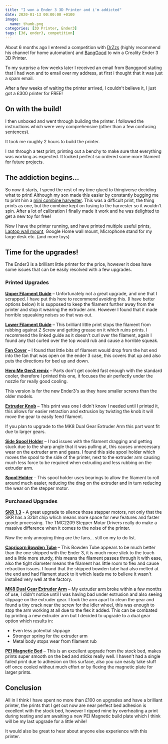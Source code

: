 ```yaml
---
title: "I won a Ender 3 3D Printer and i'm addicted"
date: 2020-01-13 00:00:00 +0100
image:
  name: thumb.png
categories: [3D Printer, Ender3]
tags: [3d, ender3, competition]
---
```


About 6 months ago I entered a competition with [DrZzs](https://www.youtube.com/drzzs) (highly recommend his channel for home automation) and [BangGood](https://www.banggood.com/) to win a Creality Ender 3 3D Printer.

To my surprise a few weeks later I received an email from Banggood stating that I had won and to email over my address, at first i thought that it was just a spam email.

After a few weeks of waiting the printer arrived, I couldn't believe it, I just got a £300 printer for FREE!

## On with the build!

I then unboxed and went through building the printer. I followed the instructions which were very comprehensive (other than a few confusing sentences).

It took me roughly 2 hours to build the printer.

I ran through a test print, printing out a benchy to make sure that everything was working as expected. It looked perfect so ordered some more filament for future projects.

## The addiction begins&#8230;

So now it starts, I spend the rest of my time glued to thingiverse deciding what to print! Although my son made this easier by constantly bugging me to print him a [mini combine harvester](https://www.thingiverse.com/make:670192). This was a difficult print, the thing prints as one, but the combine kept on fusing to the harvester so it wouldn't spin. After a lot of calibration I finally made it work and he was delighted to get a new toy for free!

Now I have the printer running, and have printed multiple useful prints, [Laptop wall mount](https://www.thingiverse.com/thing:2334648), Google Home wall mount, Microphone stand for my large desk etc. (and more toys)

## Time for the upgrades!

The Ender3 is a brilliant little printer for the price, however it does have some issues that can be easily resolved with a few upgrades.

### Printed Upgrades

[**Upper Filament Guide**](https://www.thingiverse.com/thing:2917932) &#8211;
Unfortunately not a great upgrade, and one that I scrapped. I have put this here to recommend avoiding this. (I have better options below)
It is supposed to keep the filament further away from the printer and stop it wearing the extruder arm. However I found that it made horrible squeaking noises so that was out.

[**Lower Fila**](https://www.thingiverse.com/thing:2896612)**[ment Guide](https://www.thingiverse.com/thing:2896612)** &#8211;
This brilliant little print stops the filament from rubbing against Z Screw and getting grease on it which ruins prints.
I recommend the linked guide as it doesn't curl over the filament, again I found any that curled over the top would rub and cause a horrible squeak.

**[Fan Cover](https://www.thingiverse.com/thing:3155772)** &#8211;
I found that little bits of filament would drop from the hot end into the fan that was open on the ender 3 case, this covers that up and also puts the directions for bed up and down.

[**Hero Me Gen3 remix**](https://www.thingiverse.com/thing:3991855) &#8211;
Parts don't get cooled fast enough with the standard cooler, therefore I printed this one, it focuses the air perfectly under the nozzle for really good cooling.

This version is for the new Ender3's as they have smaller screws than the older models.

**[Extruder Knob](https://www.thingiverse.com/thing:3109769)** &#8211;
This print was one I didn't know I needed until I printed it, this allows for easier retraction and extrusion by twisting the knob it will move the gear to easily feed filament.

If you plan to upgrade to the MK8 Dual Gear Extruder Arm this part wont fit due to larger gears.

**[Side Spool Holder](https://www.thingiverse.com/thing:3515835)** &#8211;
I had issues with the filament dragging and getting stuck due to the sharp angle that it was pulling at, this causes unnecessary wear on the extruder arm and gears. I found this side spool holder which moves the spool to the side of the printer, next to the extruder arm causing much less force to be required when extruding and less rubbing on the extruder arm.

[**Spool Holder**](https://www.thingiverse.com/thing:3020026) &#8211;
This spool holder uses bearings to allow the filament to roll around much easier, reducing the drag on the extruder and in turn reducing the wear on the stepper motor.

### Purchased Upgrades

[**SKR 1.3**](https://www.aliexpress.com/item/32980032591.html?spm=a2g0s.9042311.0.0.136b4c4dNnV0Jh) -
A great upgrade to silence those stepper motors, not only that the SKR has a 32bit chip which means more space for new features and faster gcode processing. The TMC2209 Stepper Motor Drivers really do make a massive difference when it comes to the noise of the printer.

Now the only annoying thing are the fans&#8230; still on my to do list.

**[Capricorn Bowden Tube](https://www.aliexpress.com/item/32890419752.html?spm=a2g0s.9042311.0.0.136b4c4dNnV0Jh)** &#8211;
This Bowden Tube appears to be much better than the one shipped with the Ender 3, it is much more slick to the touch and a little more sturdy, this means the filament passes through it with ease, also the tight diameter means the filament has little room to flex and cause retraction issues.
I found that the shipped bowden tube had also melted at the end and had filament stuck to it which leads me to believe it wasn't installed very well at the factory.

[**MK8 Dual Gear Extruder Arm**](https://www.aliexpress.com/item/33041468821.html?spm=a2g0s.9042311.0.0.136b4c4dNnV0Jh) &#8211;
My extruder arm broke within a few months of use, I didn't notice until I was having bad under extrusion and also seeing slippage on the extruder gear. I took the arm apart to clean the gear and found a tiny crack near the screw for the idler wheel, this was enough to stop the arm working at all due to the flex it added. This can be combated by printing a new extruder arm but I decided to upgrade to a dual gear option which results in:

- Even less potential slippage
- Stronger spring for the extruder arm
- Metal body stops wear from filament rub

**[PEI Magnetic Bed](https://www.creality3dofficial.com/collections/cmagnet-tempered-glass/products/pei-magnetic-flexible)** &#8211;
This is an excellent upgrade from the stock bed, makes prints super smooth on the bed and sticks really well. I haven't had a single failed print due to adhesion on this surface, also you can easily take stuff off once cooled without much effort or by flexing the magnetic plate for larger prints.

## Conclusion

All in I think I have spent no more than £100 on upgrades and have a brilliant printer, the prints that I get out now are near perfect bed adhesion is excellent with the stock bed, however I ripped mine by overheating a print during testing and am awaiting a new PEI Magnetic build plate which I think will be my last upgrade for a little while!

It would also be great to hear about anyone else experience with this printer.
